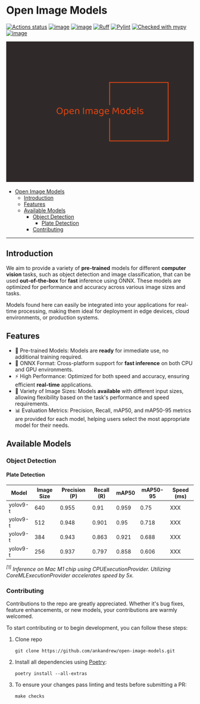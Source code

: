 # Open Image Models

[![Actions status](https://github.com/ankandrew/open-image-models/actions/workflows/main.yaml/badge.svg)](https://github.com/ankandrew/open-image-models/actions)
[![image](https://img.shields.io/pypi/v/open-image-models.svg)](https://pypi.python.org/pypi/open-image-models)
[![image](https://img.shields.io/pypi/pyversions/open-image-models.svg)](https://pypi.python.org/pypi/open-image-models)
[![Ruff](https://img.shields.io/endpoint?url=https://raw.githubusercontent.com/astral-sh/ruff/main/assets/badge/v2.json)](https://github.com/astral-sh/ruff)
[![Pylint](https://img.shields.io/badge/linting-pylint-yellowgreen)](https://github.com/pylint-dev/pylint)
[![Checked with mypy](http://www.mypy-lang.org/static/mypy_badge.svg)](http://mypy-lang.org/)
[![image](https://img.shields.io/pypi/l/open-image-models.svg)](https://pypi.python.org/pypi/open-image-models)

<p>
  <img src="./assets/open-image-models-logo.png" alt="Open Image Models Logo" width="650"/>
</p>

<!-- TOC -->
* [Open Image Models](#open-image-models)
  * [Introduction](#introduction)
  * [Features](#features)
  * [Available Models](#available-models)
    * [Object Detection](#object-detection)
      * [Plate Detection](#plate-detection)
    * [Contributing](#contributing)
<!-- TOC -->

---

## Introduction

We aim to provide a variety of **pre-trained** models for different **computer vision** tasks, such as object detection
and image classification, that can be used **out-of-the-box** for **fast** inference using ONNX. These models are
optimized for performance and accuracy across various image sizes and tasks.

Models found here can easily be integrated into your applications for real-time processing, making them ideal for
deployment in edge devices, cloud environments, or production systems.

## Features

- 🚀 Pre-trained Models: Models are **ready** for immediate use, no additional training required.
- 🔄 ONNX Format: Cross-platform support for **fast inference** on both CPU and GPU environments.
- ⚡ High Performance: Optimized for both speed and accuracy, ensuring efficient **real-time** applications.
- 📏 Variety of Image Sizes: Models **available** with different input sizes, allowing flexibility based on the task's
  performance and speed requirements.
- 📊 Evaluation Metrics: Precision, Recall, mAP50, and mAP50-95 metrics are provided for each model, helping users select
  the most appropriate model for their needs.

## Available Models

### Object Detection

#### Plate Detection

| Model    | Image Size | Precision (P) | Recall (R) | mAP50 | mAP50-95 | Speed (ms) |
|----------|------------|---------------|------------|-------|----------|------------|
| yolov9-t | 640        | 0.955         | 0.91       | 0.959 | 0.75     | XXX        |
| yolov9-t | 512        | 0.948         | 0.901      | 0.95  | 0.718    | XXX        |
| yolov9-t | 384        | 0.943         | 0.863      | 0.921 | 0.688    | XXX        |
| yolov9-t | 256        | 0.937         | 0.797      | 0.858 | 0.606    | XXX        |

_<sup>[1]</sup> Inference on Mac M1 chip using CPUExecutionProvider. Utilizing CoreMLExecutionProvider accelerates speed
by 5x._

### Contributing

Contributions to the repo are greatly appreciated. Whether it's bug fixes, feature enhancements, or new models,
your contributions are warmly welcomed.

To start contributing or to begin development, you can follow these steps:

1. Clone repo
    ```shell
    git clone https://github.com/ankandrew/open-image-models.git
    ```
2. Install all dependencies using [Poetry](https://python-poetry.org/docs/#installation):
    ```shell
    poetry install --all-extras
    ```
3. To ensure your changes pass linting and tests before submitting a PR:
    ```shell
    make checks
    ```
